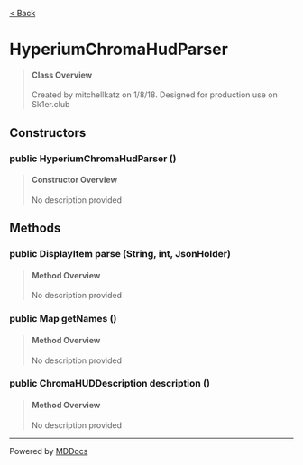 [< Back](README.md)
# HyperiumChromaHudParser #
>#### Class Overview ####
>Created by mitchellkatz on 1/8/18. Designed for production use on Sk1er.club
## Constructors ##
### public HyperiumChromaHudParser () ###
>#### Constructor Overview ####
>No description provided
>
## Methods ##
### public DisplayItem parse (String, int, JsonHolder) ###
>#### Method Overview ####
>No description provided
>
### public Map getNames () ###
>#### Method Overview ####
>No description provided
>
### public ChromaHUDDescription description () ###
>#### Method Overview ####
>No description provided
>

---
Powered by [MDDocs](https://github.com/VRCube/MDDocs)